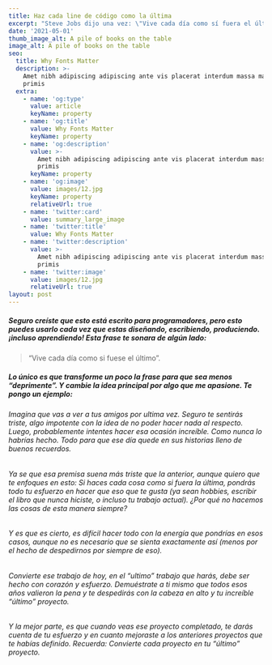 ```yaml
---
title: Haz cada line de código como la última
excerpt: "Steve Jobs dijo una vez: \"Vive cada día como sí fuera el último\".\_ \_ \_ \_ \_ \_ \_ \_ \_ \_Adaptemos esto un poco para nuestra industria y creemos algo increíble"
date: '2021-05-01'
thumb_image_alt: A pile of books on the table
image_alt: A pile of books on the table
seo:
  title: Why Fonts Matter
  description: >-
    Amet nibh adipiscing adipiscing ante vis placerat interdum massa massa
    primis
  extra:
    - name: 'og:type'
      value: article
      keyName: property
    - name: 'og:title'
      value: Why Fonts Matter
      keyName: property
    - name: 'og:description'
      value: >-
        Amet nibh adipiscing adipiscing ante vis placerat interdum massa massa
        primis
      keyName: property
    - name: 'og:image'
      value: images/12.jpg
      keyName: property
      relativeUrl: true
    - name: 'twitter:card'
      value: summary_large_image
    - name: 'twitter:title'
      value: Why Fonts Matter
    - name: 'twitter:description'
      value: >-
        Amet nibh adipiscing adipiscing ante vis placerat interdum massa massa
        primis
    - name: 'twitter:image'
      value: images/12.jpg
      relativeUrl: true
layout: post
---
```

##### Seguro creíste que esto está escrito para programadores, pero esto puedes usarlo cada vez que estas diseñando, escribiendo, produciendo. ¡incluso aprendiendo!&#xD;&#xA;Esta frase te sonara de algún lado:

> “Vive cada día como si fuese el último”.

##### Lo único es que transforme un poco la frase para que sea menos “deprimente”. Y cambie la idea principal por algo que me apasione. Te pongo un ejemplo:

###### &#xD;&#xA;Imagina que vas a ver a tus amigos por ultima vez. Seguro te sentirás triste, algo impotente con la idea de no poder hacer nada al respecto. Luego, probablemente intentes hacer esa ocasión increíble. Como nunca lo habrías hecho. Todo para que ese día quede en sus historias lleno de buenos recuerdos.

###### &#xD;&#xA;Ya se que esa premisa suena más triste que la anterior, aunque quiero que te enfoques en esto: Si haces cada cosa como si fuera la última, pondrás todo tu esfuerzo en hacer que eso que te gusta (ya sean hobbies, escribir el libro que nunca hiciste, o incluso tu trabajo actual). ¿Por qué no hacemos las cosas de esta manera siempre?

###### &#xD;&#xA;Y es que es cierto, es difícil hacer todo con la energía que pondrías en esos casos, aunque no es necesario que se sienta exactamente así (menos por el hecho de despedirnos por siempre de eso).

###### &#xD;&#xA;Convierte ese trabajo de hoy, en el “ultimo” trabajo que harás, debe ser hecho con corazón y esfuerzo. Demuéstrate a ti mismo que todos esos años valieron la pena y te despedirás con la cabeza en alto y tu increíble “último” proyecto.

###### &#xD;&#xA;Y la mejor parte, es que cuando veas ese proyecto completado, te darás cuenta de tu esfuerzo y en cuanto mejoraste a los anteriores proyectos que te habías definido. Recuerda: Convierte cada proyecto en tu “último” proyecto.
